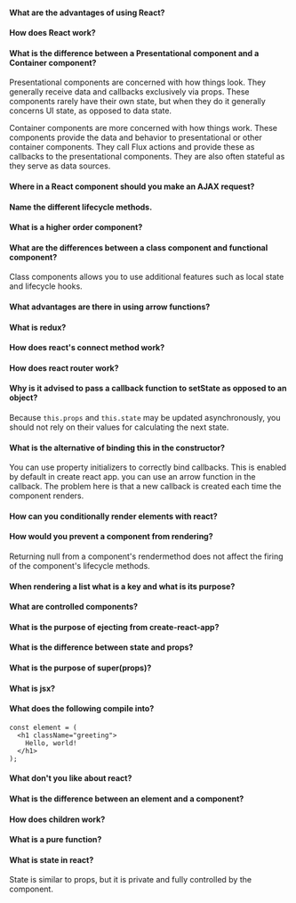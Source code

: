 #### What are the advantages of using React?

#### How does React work?

#### What is the difference between a Presentational component and a Container component?
Presentational components are concerned with how things look. They generally receive data and callbacks exclusively via props. These components rarely have their own state, but when they do it generally concerns UI state, as opposed to data state.

Container components are more concerned with how things work. These components provide the data and behavior to presentational or other container components. They call Flux actions and provide these as callbacks to the presentational components. They are also often stateful as they serve as data sources. 

#### Where in a React component should you make an AJAX request?

#### Name the different lifecycle methods.

#### What is a higher order component?

#### What are the differences between a class component and functional component?
Class components allows you to use additional features such as local state and lifecycle hooks.

#### What advantages are there in using arrow functions?

#### What is redux?
#### How does react's connect method work?
#### How does react router work?

#### Why is it advised to pass a callback function to setState as opposed to an object?
Because `this.props` and `this.state` may be updated asynchronously, you should not rely on their values for calculating the next state.

#### What is the alternative of binding this in the constructor?
You can use property initializers to correctly bind callbacks. This is enabled by default in create react app.
you can use an arrow function in the callback. The problem here is that a new callback is created each time the component renders.

#### How can you conditionally render elements with react?

#### How would you prevent a component from rendering?
Returning null from a component's rendermethod does not affect the firing of the component's lifecycle methods.

#### When rendering a list what is a key and what is its purpose?

#### What are controlled components?

#### What is the purpose of ejecting from create-react-app?

#### What is the difference between state and props?

#### What is the purpose of super(props)?

#### What is jsx?

#### What does the following compile into?
```
const element = (
  <h1 className="greeting">
    Hello, world!
  </h1>
);
```

#### What don't you like about react?
#### What is the difference between an element and a component?
#### How does children work?
#### What is a pure function?
#### What is state in react?
State is similar to props, but it is private and fully controlled by the component. 
